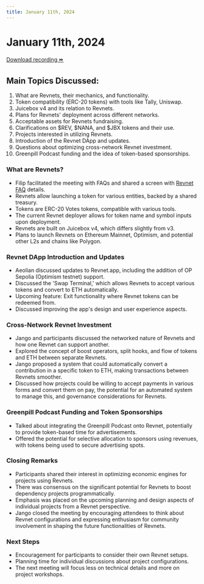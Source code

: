 ```yaml
---
title: January 11th, 2024
---
```


# January 11th, 2024

[Download recording ⏩](/recordings/2024-01-11.mp3)

## Main Topics Discussed:

1. What are Revnets, their mechanics, and functionality.
2. Token compatibility (ERC-20 tokens) with tools like Tally, Uniswap.
3. Juicebox v4 and its relation to Revnets.
4. Plans for Revnets' deployment across different networks.
5. Acceptable assets for Revnets fundraising.
6. Clarifications on $REV, $NANA, and $JBX tokens and their use.
7. Projects interested in utilizing Revnets.
8. Introduction of the Revnet DApp and updates.
9. Questions about optimizing cross-network Revnet investment.
10. Greenpill Podcast funding and the idea of token-based sponsorships.

### What are Revnets?

- Filip facilitated the meeting with FAQs and shared a screen with [Revnet FAQ](https://blog.revnet.app/faq/) details.
- Revnets allow launching a token for various entities, backed by a shared treasury.
- Tokens are ERC-20 Votes tokens, compatible with various tools.
- The current Revnet deployer allows for token name and symbol inputs upon deployment.
- Revnets are built on Juicebox v4, which differs slightly from v3.
- Plans to launch Revnets on Ethereum Mainnet, Optimism, and potential other L2s and chains like Polygon.

### Revnet DApp Introduction and Updates

- Aeolian discussed updates to Revnet.app, including the addition of OP Sepolia (Optimism testnet) support.
- Discussed the 'Swap Terminal,' which allows Revnets to accept various tokens and convert to ETH automatically.
- Upcoming feature: Exit functionality where Revnet tokens can be redeemed from.
- Discussed improving the app's design and user experience aspects.

### Cross-Network Revnet Investment

- Jango and participants discussed the networked nature of Revnets and how one Revnet can support another.
- Explored the concept of boost operators, split hooks, and flow of tokens and ETH between separate Revnets.
- Jango proposed a system that could automatically convert a contribution in a specific token to ETH, making transactions between Revnets smoother.
- Discussed how projects could be willing to accept payments in various forms and convert them on pay, the potential for an automated system to manage this, and governance considerations for Revnets.

### Greenpill Podcast Funding and Token Sponsorships

- Talked about integrating the Greenpill Podcast onto Revnet, potentially to provide token-based time for advertisements.
- Offered the potential for selective allocation to sponsors using revenues, with tokens being used to secure advertising spots.

### Closing Remarks

- Participants shared their interest in optimizing economic engines for projects using Revnets.
- There was consensus on the significant potential for Revnets to boost dependency projects programmatically.
- Emphasis was placed on the upcoming planning and design aspects of individual projects from a Revnet perspective.
- Jango closed the meeting by encouraging attendees to think about Revnet configurations and expressing enthusiasm for community involvement in shaping the future functionalities of Revnets.

### Next Steps

- Encouragement for participants to consider their own Revnet setups.
- Planning time for individual discussions about project configurations.
- The next meeting will focus less on technical details and more on project workshops.
